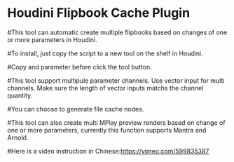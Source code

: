 # Houdini Flipbook Cache Plugin
#This tool can automatic create multiple flipbooks based on changes of one or more parameters in Houdini.

#To install, just copy the script to a new tool on the shelf in Houdini.

#Copy and parameter before click the tool button.

#This tool support multipule parameter channels. Use vector input for multi channels. Make sure the length of vector inputs matchs the channel quantity. 

#You can choose to generate file cache nodes. 

#This tool can also create multi MPlay preview renders based on change of one or more parameters, currently this function supports Mantra and Arnold.

#Here is a video instruction in Chinese:https://vimeo.com/599835387
